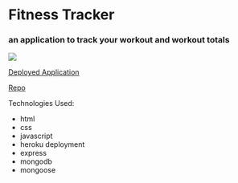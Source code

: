# Fitness Tracker

### an application to track your workout and workout totals

![](https://user-images.githubusercontent.com/55564982/84550459-821ea980-acbf-11ea-81cb-811c6bcfb3f5.png)

[Deployed Application](https://thawing-thicket-11712.herokuapp.com/)

[Repo](https://github.com/alanhlee/fitnessTracker)

Technologies Used:

- html
- css
- javascript
- heroku deployment
- express
- mongodb
- mongoose
